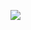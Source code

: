![](https://www.nta.go.jp/tmp/378ddba6-85b2-483e-8a9b-4fd969f90a0a/images/3c78511cf05e3162aad73e0f65e859ae2e60bcad2132d1dc9163a350eb9a625b.jpg)